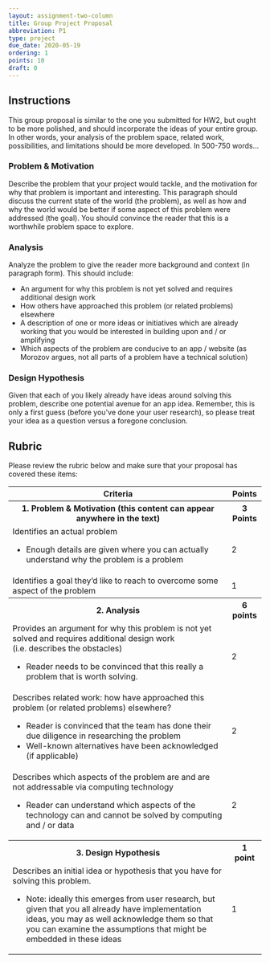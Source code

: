 ```yaml
---
layout: assignment-two-column
title: Group Project Proposal
abbreviation: P1
type: project
due_date: 2020-05-19
ordering: 1 
points: 10
draft: 0
---
```


## Instructions
This group proposal is similar to the one you submitted for HW2, but ought to be more polished, and should incorporate the ideas of your entire group. In other words, your analysis of the problem space, related work, possibilities, and limitations should be more developed. In 500-750 words...

### Problem & Motivation
Describe the problem that your project would tackle, and the motivation for why that problem is important and interesting. This paragraph should discuss the current state of the world (the problem), as well as how and why the world would be better if some aspect of this problem were addressed (the goal). You should convince the reader that this is a worthwhile problem space to explore. 

### Analysis
Analyze the problem to give the reader more background and context (in paragraph form). This should include:

* An argument for why this problem is not yet solved and requires additional design work
* How others have approached this problem (or related problems) elsewhere
* A description of one or more ideas or initiatives which are already working that you would be interested in building upon and / or amplifying
* Which aspects of the problem are conducive to an app / website (as Morozov argues, not all parts of a problem have a technical solution)

### Design Hypothesis
Given that each of you likely already have ideas around solving this problem, describe one potential avenue for an app idea. Remember, this is only a first guess (before you've done your user research), so please treat your idea as a question versus a foregone conclusion.

## Rubric
Please review the rubric below and make sure that your proposal has covered these items:

<table class="rubric">
    <tr>
        <th>Criteria</th>
        <th>Points</th>
    </tr>
    <tr>
        <th>1. Problem & Motivation (this content can appear anywhere in the text)</th>
        <th>3 Points</th>
    </tr>
    <tr>
        <td>
            Identifies an actual problem
            <ul>
                <li>Enough details are given where you can actually understand why the problem is a problem</li>
            </ul>
        </td>
        <td>2</td>
    </tr>
    <tr>
        <td>
            Identifies a goal they’d like to reach to overcome some aspect of the problem
        </td>
        <td>1</td>
    </tr>
    <tr>
        <th>2. Analysis</th>
        <th>6 points</th>
    </tr>
    <tr>
        <td>
            Provides an argument for why this problem is not yet solved and requires additional design work<br> (i.e. describes the obstacles)<ul>
                <li>Reader needs to be convinced that this really a problem that is worth solving.</li>
            </ul>
        </td>
        <td>2</td>
    </tr>
    <tr>
        <td>
            Describes related work: how have approached this problem (or related problems) elsewhere?
            <ul>
                <li>Reader is convinced that the team has done their due diligence in researching the problem</li>
                <li>Well-known alternatives have been acknowledged (if applicable)</li>
            </ul>
        </td>
        <td>2</td>
    </tr>
    <tr>
        <td>
            Describes which aspects of the problem are and are not addressable via computing technology
            <ul>
                <li>Reader can understand which aspects of the technology can and cannot be solved by computing and / or data</li>
            </ul>
        </td>
        <td>2</td>
    </tr>
    <tr>
        <th>3. Design Hypothesis</th>
        <th>1 point</th>
    </tr>
    <tr>
        <td>
            Describes an initial idea or hypothesis that you have for solving this problem.
            <ul>
                <li>Note: ideally this emerges from user research, but given that you all already have implementation ideas, you may as well acknowledge them so that you can examine the assumptions that might be embedded in these ideas</li>
            </ul>
        </td>
        <td>1</td>
    </tr>
</table>